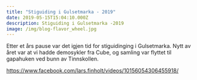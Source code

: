```yaml
---
title: "Stiguiding i Gulsetmarka - 2019"
date: 2019-05-15T15:04:10.000Z
description: Stiguiding i Gulsetmarka -2019
image: /img/blog-flavor_wheel.jpg
---
```


Etter et års pause var det igjen tid for stiguidinging i Gulsetmarka. Nytt av året var at vi hadde demosykler fra Cube, og samling var flyttet til gapahuken ved bunn av Tinnskollen.

https://www.facebook.com/lars.finholt/videos/10156054306455918/

